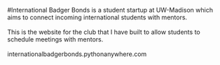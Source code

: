 #International Badger Bonds is a student startup at UW-Madison which aims to connect incoming international students with mentors. <br><br>
This is the website for the club that I have built to allow students to schedule meetings with mentors. <br><br>
internationalbadgerbonds.pythonanywhere.com

